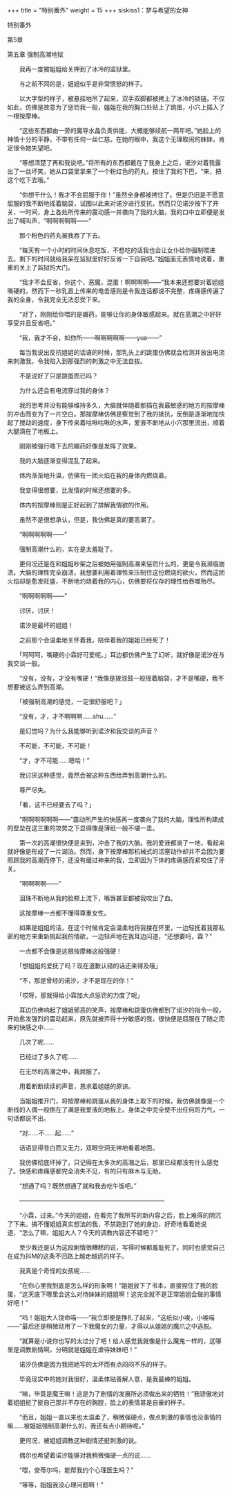 +++
title = "特别番外"
weight = 15
+++
﻿siskiss1：梦与希望的女神

特别番外

第5章

第五章 强制高潮地狱

　　我再一度被姐姐给关押到了冰冷的监狱里。

　　与之前不同的是，姐姐似乎是非常愤怒的样子。

　　以大字型的样子，被悬挂地吊了起来，双手双脚都被拷上了冰冷的锁链。不仅如此，仿佛是故意为了惩罚我一般，姐姐在我的胸口处贴上了跳蛋，小穴上插入了一根按摩棒。

　　“这些东西都由一旁的魔导水晶负责供能，大概能够续航一两年吧。”她脸上的神情十分的平静，不带有任何一丝仁慈。在她的眼中，我这个无理取闹的妹妹，肯定很令她失望吧。

　　“等想清楚了再和我说吧。”将所有的东西都戴在了我身上之后，诺汐对着我露出了一丝坏笑，她从口袋里拿来了一个粉红色的药丸，按住了我的下巴，“来，把这个吃下去哦。”

　　“你想干什么！我才不会屈服于你！”虽然全身都被拷住了。但是仍旧是不愿意屈服的我不断地摇着脑袋，试图以此来对诺汐进行反抗，然而只见诺汐按下了开关，一时间，身上各处所传来的震动感一并袭向了我的大脑，我的口中立即便是发出了喊叫声，“啊啊啊啊啊——”

　　那个粉色的药丸被我吞了下去。

　　“每天有一个小时的时间休息吃饭，不想吃的话我也会让女仆给你强制喂进去。剩下的时间就给我呆在监狱里好好反省一下自我吧。”姐姐面无表情地说着，重重的关上了监狱的大门。

　　“我才不会反省，你这个，恶魔，混蛋！啊啊啊啊——”我本来还想要对着姐姐嘴硬的，然而下一秒乳首上传来的电击感则是令我连话都说不完整，疼痛感传遍了我的全身，令我完全无法忍受下来。

　　“对了，刚刚给你喂的是媚药，能够让你的身体敏感起来。就在高潮之中好好享受并且反省吧。”

　　“我，我才不会，如你所——啊啊啊啊啊——yua——”

　　每当我说出反抗姐姐的话语的时候，那乳头上的跳蛋仿佛就会检测并放出电流来刺激我，令我陷入到那强烈的刺激之中无法自拔。

　　不是说好了只是跳蛋而已吗？

　　为什么还会有电流穿过我的身体？

　　我的思考并没有能够维持多久，大脑就伴随着那插在我最敏感的地方的按摩棒的冲击而变为了一片空白。那按摩棒仿佛是察觉到了我的抵抗，反倒是逐渐地加快起了搅动的速度，身下传来着咕啾咕啾的水声，爱液不断地从小穴那里流出，顺着大腿滴在了地板上。

　　刚刚被强行喂下去的媚药好像是发挥了效果。

　　我的大脑逐渐变得混乱了起来。

　　体内渐渐地升温，仿佛有一团火焰在我的身体内燃烧着。

　　我变得很想要，比发情的时候还想要的多。

　　体内的按摩棒则是正好起到了排解我情欲的作用。

　　虽然不是很想承认，但是，我仿佛是真的要高潮了。

　　“啊啊啊啊啊——”

　　强制高潮什么的，实在是太羞耻了。

　　更何况还是在和姐姐吵架之后被她用强制高潮来惩罚什么的，更是令我濒临崩溃。大脑的理性完全崩溃，我想要利用着理性来压制住这份燃烧的欲火，然而这团火焰却是愈发旺盛，不断地灼烧着我的内心，仿佛要将仅存的理性给吞噬殆尽。

　　“啊啊啊啊啊——”

　　讨厌，讨厌！

　　诺汐是最坏的姐姐！

　　之前那个会温柔地关怀着我，陪伴着我的姐姐已经死了！

　　「呵呵呵，嘴硬的小霖好可爱呢。」耳边都仿佛产生了幻听，就好像是诺汐在与我交谈一般。

　　“没有，没有，才没有嘴硬！”我像是拨浪鼓一般摇着脑袋，才不是嘴硬，我不想要被这么弄到高潮。

　　「被强制高潮的感觉，一定很舒服吧？」

　　“没有，才，才不啊啊啊……shu……”

　　是幻觉吗？为什么我能够听到诺汐和我交谈的声音？

　　不可能，不可能，不可能！

　　“才，才不可能……嗯哈！”

　　我讨厌这种感觉，竟然会被这种东西给弄到高潮什么的。

　　尊严尽失。

　　「看，这不已经要去了吗？」

　　“啊啊啊啊啊啊——”震动所产生的快感再一度袭向了我的大脑，理性所构建成的壁垒在这三重的攻势之下显得像是薄纸一般不堪一击。

　　第一次的高潮很快便是来到，冲击了我的大脑。我的爱液都淌了一地，看起来就好像是形成了一片湖泊。然而，身下按摩棒那机械式的活塞动作却并不会因为要照顾我的高潮而停下，还没有缓过神来的我，立即因为下体的疼痛感而紧咬住了牙关。

　　“啊啊啊啊——”

　　泪珠不断地从我的脸颊上流下，嘴唇甚至都被我咬出了血。

　　这按摩棒一点都不懂得尊重女性。

　　如果是姐姐的话，在这个时候肯定会温柔地将我搂在怀里，一边轻抚着我那私密的地方来重新挑起我的情欲，一边轻声地在我耳边问道，“还想要吗，霖？”

　　一点都不会像是这根按摩棒这般强硬！

　　「想姐姐的爱抚了吗？现在道歉认错的话还来得及哦」

　　“不，那是曾经的诺汐，才不是现在的你！”

　　「哎呀，那就得给小霖加大点惩罚的力度了呢」

　　耳边仿佛响起了姐姐邪恶的笑声，按摩棒和跳蛋仿佛都到了诺汐的指令一般，开始愈发强烈的震动起来，原先就被弄得十分敏感的我，很快便是屈服在了随之而来的快感之中……

　　几次了呢……

　　已经过了多久了呢……

　　在无尽的高潮之中，我屈服了。

　　用着断断续续的声音，恳求着姐姐的原谅。

　　当姐姐推开门，将按摩棒和跳蛋从我的身体上取下的时候，我仿佛就像是一个断线的人偶一般倒在了满是我爱液的地板上。身体之中完全使不出任何的力气，一句话都说不出。

　　“对……不……起……”

　　话语显得苍白而又无力，双眼空洞无神地看着地面。

　　我仿佛彻底坏掉了，只记得在太多次的高潮之后，那里已经都没有什么感觉了。快感和疼痛感都完全消失不见，有的只有麻木与无助。

　　“想通了吗？既然想通了就和我去吃午饭吧。”

　　————————————————————————

　　“小霖，过来。”今天的姐姐，在看完了我所写的新内容之后，脸上难得的阴沉了下来。搞不懂姐姐真实想法的我，不禁跑到了她的身边，好奇地看着她说道，“怎么了嘛，姐姐大人？今天的调教内容还不错吧？”

　　至少我还是认为这段剧情很糟糕的说，写得时候都羞耻死了。同时也感觉自己在成为抖M的这条不归路上越走越远的样子。

　　我真是个奇怪的女孩呢……

　　“在你心里我到底是怎么样的形象啊！”姐姐放下了书本，直接捏住了我的脸蛋，“这天底下哪里会这么对待妹妹的姐姐啊！这完全就不是正常姐姐会做的事情好吧！”

　　“呜！姐姐大人饶命喵——”我立即便是挣扎了起来，“这纸似小唆，小唆喵——”最后还是稍微动用了一下我魔女的力量，才得以从姐姐的魔爪之中逃脱。

　　“就算是小说你也写的太过分了吧！给人感觉我就像是什么魔鬼一样的，这哪里是调教剧情啊，分明就是姐姐在虐待妹妹吧！”

　　诺汐仿佛是因为我把她写的太坏而有点闷闷不乐的样子。

　　毕竟现实中的她对我很好，温柔体贴善解人意，是我最棒的姐姐。

　　“嘛，毕竟是魔王嘛！这是为了剧情的发展所必须做出来的牺牲！”我骄傲地对着姐姐挺了挺自己那并不存在的胸膛，脸上的表情甚是自豪的样子。

　　“而且，姐姐一直以来也太温柔了，稍微强硬点，做点刺激的事情也没事情的嘛……被姐姐强制高潮什么的，我还有点小期待呢。”

　　更何况，被姐姐调教这种剧情还挺刺激的说。

　　偶尔也希望着诺汐能够对我稍微强硬一点的说……

　　“喂，安蒂尔吗，能帮我约个心理医生吗？”

　　“等等，姐姐我没心理问题啊！”
